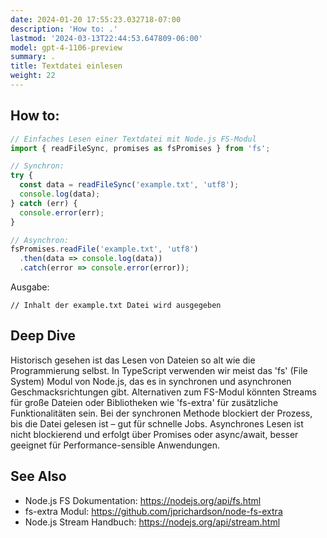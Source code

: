```yaml
---
date: 2024-01-20 17:55:23.032718-07:00
description: 'How to: .'
lastmod: '2024-03-13T22:44:53.647809-06:00'
model: gpt-4-1106-preview
summary: .
title: Textdatei einlesen
weight: 22
---
```


## How to:
```TypeScript
// Einfaches Lesen einer Textdatei mit Node.js FS-Modul
import { readFileSync, promises as fsPromises } from 'fs';

// Synchron:
try {
  const data = readFileSync('example.txt', 'utf8');
  console.log(data);
} catch (err) {
  console.error(err);
}

// Asynchron:
fsPromises.readFile('example.txt', 'utf8')
  .then(data => console.log(data))
  .catch(error => console.error(error));
```
Ausgabe:
```
// Inhalt der example.txt Datei wird ausgegeben
```

## Deep Dive
Historisch gesehen ist das Lesen von Dateien so alt wie die Programmierung selbst. In TypeScript verwenden wir meist das 'fs' (File System) Modul von Node.js, das es in synchronen und asynchronen Geschmacksrichtungen gibt. Alternativen zum FS-Modul könnten Streams für große Dateien oder Bibliotheken wie 'fs-extra' für zusätzliche Funktionalitäten sein. Bei der synchronen Methode blockiert der Prozess, bis die Datei gelesen ist – gut für schnelle Jobs. Asynchrones Lesen ist nicht blockierend und erfolgt über Promises oder async/await, besser geeignet für Performance-sensible Anwendungen.

## See Also
- Node.js FS Dokumentation: https://nodejs.org/api/fs.html
- fs-extra Modul: https://github.com/jprichardson/node-fs-extra
- Node.js Stream Handbuch: https://nodejs.org/api/stream.html
